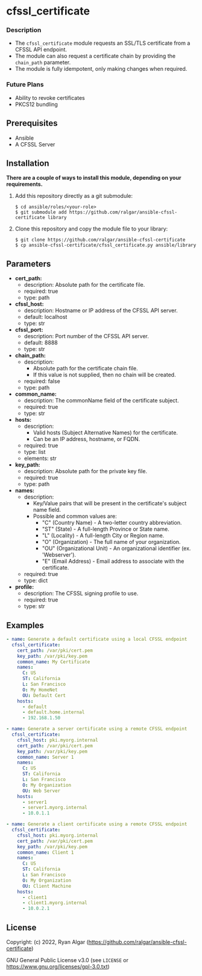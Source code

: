 <!-- Project Title and Description -->
# cfssl_certificate

### Description

- The `cfssl_certificate` module requests an SSL/TLS certificate from a CFSSL API endpoint.
- The module can also request a certificate chain by providing the `chain_path` parameter.
- The module is fully idempotent, only making changes when required.

### Future Plans

- Ability to revoke certificates
- PKCS12 bundling


<!-- Requirements -->
## Prerequisites

- Ansible
- A CFSSL Server


<!-- Installation Instructions -->
## Installation

**There are a couple of ways to install this module, depending on your requirements.**

1. Add this repository directly as a git submodule:
   ```
   $ cd ansible/roles/<your-role>
   $ git submodule add https://github.com/ralgar/ansible-cfssl-certificate library
   ```
2. Clone this repository and copy the module file to your library:
   ```
   $ git clone https://github.com/ralgar/ansible-cfssl-certificate
   $ cp ansible-cfssl-certificate/cfssl_certificate.py ansible/library
   ```


<!-- Parameter Descriptions -->
## Parameters

- **cert_path:**
  - description: Absolute path for the certificate file.
  - required: true
  - type: path
- **cfssl_host:**
  - description: Hostname or IP address of the CFSSL API server.
  - default: localhost
  - type: str
- **cfssl_port:**
  - description: Port number of the CFSSL API server.
  - default: 8888
  - type: str
- **chain_path:**
  - description:
    - Absolute path for the certificate chain file.
    - If this value is not supplied, then no chain will be created.
  - required: false
  - type: path
- **common_name:**
  - description: The commonName field of the certificate subject.
  - required: true
  - type: str
- **hosts:**
  - description:
    - Valid hosts (Subject Alternative Names) for the certificate.
    - Can be an IP address, hostname, or FQDN.
  - required: true
  - type: list
  - elements: str
- **key_path:**
  - description: Absolute path for the private key file.
  - required: true
  - type: path
- **names:**
  - description:
    - Key/Value pairs that will be present in the certificate's subject name field.
    - Possible and common values are:
      - "C" (Country Name) - A two-letter country abbreviation.
      - "ST" (State) - A full-length Province or State name.
      - "L" (Locality) - A full-length City or Region name.
      - "O" (Organization) - The full name of your organization.
      - "OU" (Organizational Unit) - An organizational identifier (ex. 'Webserver').
      - "E" (Email Address) - Email address to associate with the certificate.
  - required: true
  - type: dict
- **profile:**
  - description: The CFSSL signing profile to use.
  - required: true
  - type: str


<!-- Usage Examples -->
## Examples

```yaml
- name: Generate a default certificate using a local CFSSL endpoint
  cfssl_certificate:
    cert_path: /var/pki/cert.pem
    key_path: /var/pki/key.pem
    common_name: My Certificate
    names:
      C: US
      ST: California
      L: San Francisco
      O: My HomeNet
      OU: Default Cert
    hosts:
      - default
      - default.home.internal
      - 192.168.1.50

- name: Generate a server certificate using a remote CFSSL endpoint
  cfssl_certificate:
    cfssl_host: pki.myorg.internal
    cert_path: /var/pki/cert.pem
    key_path: /var/pki/key.pem
    common_name: Server 1
    names:
      C: US
      ST: California
      L: San Francisco
      O: My Organization
      OU: Web Server
    hosts:
      - server1
      - server1.myorg.internal
      - 10.0.1.1

- name: Generate a client certificate using a remote CFSSL endpoint
  cfssl_certificate:
    cfssl_host: pki.myorg.internal
    cert_path: /var/pki/cert.pem
    key_path: /var/pki/key.pem
    common_name: Client 1
    names:
      C: US
      ST: California
      L: San Francisco
      O: My Organization
      OU: Client Machine
    hosts:
      - client1
      - client1.myorg.internal
      - 10.0.2.1
```


<!-- License -->
## License

Copyright: (c) 2022, Ryan Algar (https://github.com/ralgar/ansible-cfssl-certificate)

GNU General Public License v3.0 (see `LICENSE` or https://www.gnu.org/licenses/gpl-3.0.txt)
